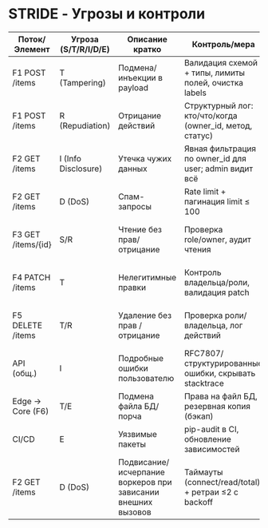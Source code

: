 # STRIDE - Угрозы и контроли

| Поток/Элемент     | Угроза (S/T/R/I/D/E) | Описание кратко                    | Контроль/мера                                                         | Ссылка на NFR  | Проверка/Артефакт                    | Приоритет |
|-------------------|----------------------|------------------------------------|------------------------------------------------------------------------|----------------|--------------------------------------|-----------|
| F1 POST /items    | T (Tampering)        | Подмена/инъекции в payload         | Валидация схемой + типы, лимиты полей, очистка labels                 | NFR-07, NFR-02 | pytest негативные кейсы, ruff/black  | High      |
| F1 POST /items    | R (Repudiation)      | Отрицание действий                 | Структурный лог: кто/что/когда (owner_id, метод, статус)              | NFR-03         | Логи (sample), проверка формата      | Medium    |
| F2 GET /items     | I (Info Disclosure)  | Утечка чужих данных                | Явная фильтрация по owner_id для user; admin видит всё                | NFR-01         | unit-тесты на 403/фильтрацию         | High      |
| F2 GET /items     | D (DoS)              | Спам-запросы                       | Rate limit + пагинация limit ≤ 100                                    | NFR-04         | e2e + конфиг лимита, лог метрик      | Medium    |
| F3 GET /items/{id}| S/R                  | Чтение без прав/отрицание          | Проверка role/owner, аудит чтения                                     | NFR-01, NFR-03 | pytest (admin/user), логи            | High      |
| F4 PATCH /items   | T                    | Нелегитимные правки                | Контроль владельца/роли, валидация patch                              | NFR-01, NFR-07 | unit-тесты patch                     | High      |
| F5 DELETE /items  | T/R                  | Удаление без прав / отрицание      | Проверка роли/владельца, лог действий                                 | NFR-01, NFR-03 | unit-тесты delete                    | High      |
| API (общ.)        | I                    | Подробные ошибки пользователю      | RFC7807/структурированные ошибки, скрывать stacktrace                 | NFR-02         | Контрактный тест 4xx/5xx             | Medium    |
| Edge -> Core (F6)  | T/E                  | Подмена файла БД/порча             | Права на файл БД, резервная копия (бэкап)                             | NFR-08         | Скрипт бэкапа/права FS               | Medium    |
| CI/CD             | E                    | Уязвимые пакеты                    | pip-audit в CI, обновление зависимостей                               | NFR-06         | Лог шага pip-audit в Actions         | Medium    |
| F2 GET /items     | D (DoS)              | Подвисание/исчерпание воркеров при зависании внешних вызовов | Таймауты (connect/read/total) + ретраи ≤2 с backoff | NFR-11        | unit-тесты на таймаут/ретраи, логи метрик | High      |
